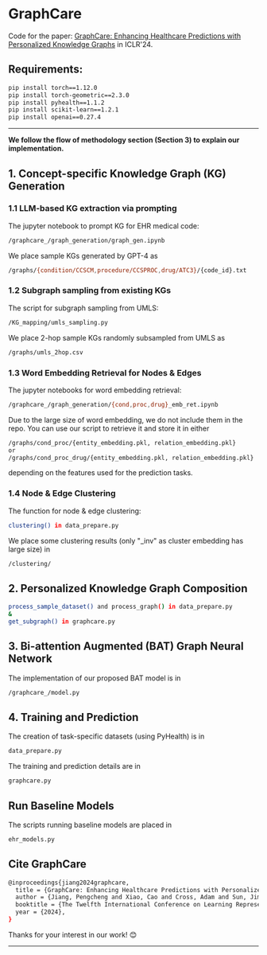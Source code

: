 # GraphCare
Code for the paper: [GraphCare: Enhancing Healthcare Predictions with Personalized Knowledge Graphs](https://openreview.net/pdf?id=tVTN7Zs0ml) in ICLR'24.


## Requirements:
``` bash
pip install torch==1.12.0
pip install torch-geometric==2.3.0
pip install pyhealth==1.1.2
pip install scikit-learn==1.2.1
pip install openai==0.27.4
```

---

**We follow the flow of methodology section (Section 3) to explain our implementation.**

## 1. Concept-specific Knowledge Graph (KG) Generation
### 1.1 LLM-based KG extraction via prompting
The jupyter notebook to prompt KG for EHR medical code:

``` bash
/graphcare_/graph_generation/graph_gen.ipynb
```
We place sample KGs generated by GPT-4 as 
``` bash
/graphs/{condition/CCSCM,procedure/CCSPROC,drug/ATC3}/{code_id}.txt
```

### 1.2 Subgraph sampling from existing KGs
The script for subgraph sampling from UMLS:
``` bash
/KG_mapping/umls_sampling.py
```
We place 2-hop sample KGs randomly subsampled from UMLS as 
``` bash
/graphs/umls_2hop.csv
```

### 1.3 Word Embedding Retrieval for Nodes & Edges
The jupyter notebooks for word embedding retrieval:
``` bash
/graphcare_/graph_generation/{cond,proc,drug}_emb_ret.ipynb
```
Due to the large size of word embedding, we do not include them in the repo. You can use our script to retrieve it and store it in either 
``` bash
/graphs/cond_proc/{entity_embedding.pkl, relation_embedding.pkl}
or
/graphs/cond_proc_drug/{entity_embedding.pkl, relation_embedding.pkl}
```
depending on the features used for the prediction tasks.

### 1.4 Node & Edge Clustering
The function for node & edge clustering:
``` bash
clustering() in data_prepare.py
```
We place some clustering results (only "_inv" as cluster embedding has large size) in 
``` bash
/clustering/
```

## 2. Personalized Knowledge Graph Composition
``` bash
process_sample_dataset() and process_graph() in data_prepare.py
&
get_subgraph() in graphcare.py
```

## 3. Bi-attention Augmented (BAT) Graph Neural Network
The implementation of our proposed BAT model is in
``` bash
/graphcare_/model.py
```

## 4. Training and Prediction
The creation of task-specific datasets (using PyHealth) is in 
``` bash
data_prepare.py
```
The training and prediction details are in
``` bash
graphcare.py
```

## Run Baseline Models
The scripts running baseline models are placed in 
``` bash
ehr_models.py
```

## Cite **GraphCare**
``` bash
@inproceedings{jiang2024graphcare,
  title = {GraphCare: Enhancing Healthcare Predictions with Personalized Knowledge Graphs},
  author = {Jiang, Pengcheng and Xiao, Cao and Cross, Adam and Sun, Jimeng},
  booktitle = {The Twelfth International Conference on Learning Representations},
  year = {2024},
}
```

Thanks for your interest in our work! 😊

---
